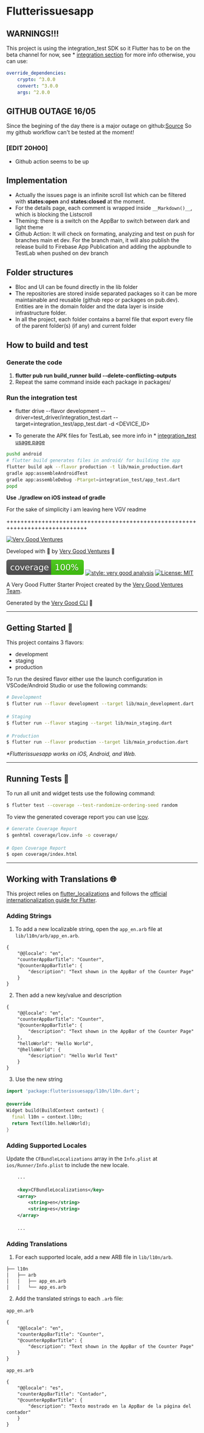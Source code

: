 # Flutterissuesapp

## WARNINGS!!!

This project is using the integration_test SDK so it Flutter has to be on the beta channel for now, see * [integration section](#integration) for more info
otherwise, you can use:
```yaml
override_dependencies:
    crypto: ^3.0.0
    convert: ^3.0.0
    args: ^2.0.0
```
## GITHUB OUTAGE 16/05
Since the begining of the day there is a major outage on github:[Source](https://www.githubstatus.com/incidents/zbpwygxwb3gw)
So my github workflow can't be tested at the moment!

### [EDIT 20H00]
- Github action seems to be up

## Implementation

- Actually the issues page is an infinite scroll list which can be filtered with **states:open** and **states:closed** at the moment.
- For the details page, each comment is wrapped inside ``__Markdown()__``, which is blocking the Listscroll
- Theming: there is a switch on the AppBar to switch between dark and light theme
- Github Action: It will check on formating, analyzing and test on push for branches main et dev. For the branch main, it will also publish the release build to Firebase App Publication and adding the appbundle to TestLab when pushed on dev branch

## Folder structures

- Bloc and UI can be found directly in the lib folder
- The repositories are stored inside separated packages so it can be more maintainable and reusable (github repo or packages on pub.dev). Entities are in the domain folder and the data layer is inside infrastructure folder.
- In all the project, each folder contains a barrel file that export every file of the parent folder(s) (if any) and current folder



## How to build and test

### Generate the code

1. __flutter pub run build_runner build --delete-conflicting-outputs__
2. Repeat the same command inside each package in packages/

### <a name="integration"></a>Run the integration test

- flutter drive --flavor development --driver=test_driver/integration_test.dart --target=integration_test/app_test.dart -d <DEVICE_ID>

- To generate the APK files for TestLab, see more info in * [integration_test usage page](https://github.com/flutter/flutter/tree/master/packages/integration_test#usage)
```bash
pushd android
# flutter build generates files in android/ for building the app
flutter build apk --flavor production -t lib/main_production.dart
gradle app:assembleAndroidTest
gradle app:assembleDebug -Ptarget=integration_test/app_test.dart
popd
```

__Use ./gradlew on iOS instead of gradle__

For the sake of simplicity i am leaving here VGV readme

+++++++++++++++++++++++++++++++++++++++++++++++++++++++++++++++++++++++++++++

[![Very Good Ventures][logo]][very_good_ventures_link]

Developed with 💙 by [Very Good Ventures][very_good_ventures_link] 🦄

![coverage][coverage_badge]
[![style: very good analysis][very_good_analysis_badge]][very_good_analysis_link]
[![License: MIT][license_badge]][license_link]

A Very Good Flutter Starter Project created by the [Very Good Ventures Team][very_good_ventures_link].

Generated by the [Very Good CLI][very_good_cli_link] 🤖

---

## Getting Started 🚀

This project contains 3 flavors:

- development
- staging
- production

To run the desired flavor either use the launch configuration in VSCode/Android Studio or use the following commands:

```sh
# Development
$ flutter run --flavor development --target lib/main_development.dart

# Staging
$ flutter run --flavor staging --target lib/main_staging.dart

# Production
$ flutter run --flavor production --target lib/main_production.dart
```

_\*Flutterissuesapp works on iOS, Android, and Web._

---

## Running Tests 🧪

To run all unit and widget tests use the following command:

```sh
$ flutter test --coverage --test-randomize-ordering-seed random
```

To view the generated coverage report you can use [lcov](https://github.com/linux-test-project/lcov).

```sh
# Generate Coverage Report
$ genhtml coverage/lcov.info -o coverage/

# Open Coverage Report
$ open coverage/index.html
```

---

## Working with Translations 🌐

This project relies on [flutter_localizations][flutter_localizations_link] and follows the [official internationalization guide for Flutter][internationalization_link].

### Adding Strings

1. To add a new localizable string, open the `app_en.arb` file at `lib/l10n/arb/app_en.arb`.

```arb
{
    "@@locale": "en",
    "counterAppBarTitle": "Counter",
    "@counterAppBarTitle": {
        "description": "Text shown in the AppBar of the Counter Page"
    }
}
```

2. Then add a new key/value and description

```arb
{
    "@@locale": "en",
    "counterAppBarTitle": "Counter",
    "@counterAppBarTitle": {
        "description": "Text shown in the AppBar of the Counter Page"
    },
    "helloWorld": "Hello World",
    "@helloWorld": {
        "description": "Hello World Text"
    }
}
```

3. Use the new string

```dart
import 'package:flutterissuesapp/l10n/l10n.dart';

@override
Widget build(BuildContext context) {
  final l10n = context.l10n;
  return Text(l10n.helloWorld);
}
```

### Adding Supported Locales

Update the `CFBundleLocalizations` array in the `Info.plist` at `ios/Runner/Info.plist` to include the new locale.

```xml
    ...

    <key>CFBundleLocalizations</key>
	<array>
		<string>en</string>
		<string>es</string>
	</array>

    ...
```

### Adding Translations

1. For each supported locale, add a new ARB file in `lib/l10n/arb`.

```
├── l10n
│   ├── arb
│   │   ├── app_en.arb
│   │   └── app_es.arb
```

2. Add the translated strings to each `.arb` file:

`app_en.arb`

```arb
{
    "@@locale": "en",
    "counterAppBarTitle": "Counter",
    "@counterAppBarTitle": {
        "description": "Text shown in the AppBar of the Counter Page"
    }
}
```

`app_es.arb`

```arb
{
    "@@locale": "es",
    "counterAppBarTitle": "Contador",
    "@counterAppBarTitle": {
        "description": "Texto mostrado en la AppBar de la página del contador"
    }
}
```

[coverage_badge]: coverage_badge.svg
[flutter_localizations_link]: https://api.flutter.dev/flutter/flutter_localizations/flutter_localizations-library.html
[internationalization_link]: https://flutter.dev/docs/development/accessibility-and-localization/internationalization
[license_badge]: https://img.shields.io/badge/license-MIT-blue.svg
[license_link]: https://opensource.org/licenses/MIT
[logo]: https://raw.githubusercontent.com/VeryGoodOpenSource/very_good_analysis/main/assets/vgv_logo.png
[very_good_analysis_badge]: https://img.shields.io/badge/style-very_good_analysis-B22C89.svg
[very_good_analysis_link]: https://pub.dev/packages/very_good_analysis
[very_good_cli_link]: https://github.com/VeryGoodOpenSource/very_good_cli
[very_good_ventures_link]: https://verygood.ventures/?utm_source=github&utm_medium=banner&utm_campaign=core
